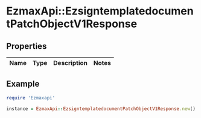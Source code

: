 # EzmaxApi::EzsigntemplatedocumentPatchObjectV1Response

## Properties

| Name | Type | Description | Notes |
| ---- | ---- | ----------- | ----- |

## Example

```ruby
require 'Ezmaxapi'

instance = EzmaxApi::EzsigntemplatedocumentPatchObjectV1Response.new()
```

